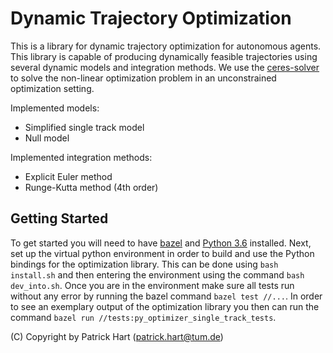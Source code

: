 # Dynamic Trajectory Optimization

This is a library for dynamic trajectory optimization for autonomous agents. This library is capable of producing dynamically feasible trajectories using several dynamic models and integration methods.
We use the [ceres-solver]() to solve the non-linear optimization problem in an unconstrained optimization setting.

Implemented models:
* Simplified single track model
* Null model

Implemented integration methods:

* Explicit Euler method
* Runge-Kutta method (4th order)

## Getting Started

To get started you will need to have [bazel]() and [Python 3.6]() installed. Next, set up the virtual python environment in order to build and use the Python bindings for the optimization library.
This can be done using `bash install.sh` and then entering the environment using the command `bash dev_into.sh`. Once you are in the environment make sure all tests run without any error by running the bazel command
`bazel test //...`. In order to see an exemplary output of the optimization library you then can run the command `bazel run //tests:py_optimizer_single_track_tests`.

(C) Copyright by Patrick Hart (patrick.hart@tum.de)